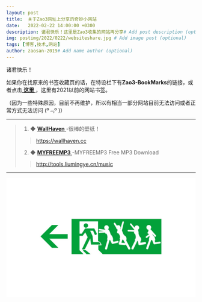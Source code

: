 ```yaml
---
layout: post
title:  关于Zao3网址上分享的奇妙小网站
date:   2022-02-22 14:00:00 +0300
description: 诸君快乐！这里是Zao3收集的网站再分享# Add post description (optional)
img: postimg/2022/0222/websiteshare.jpg # Add image post (optional)
tags: [博客,技术,网站]
author: zaosan-2019# Add name author (optional)
---
```

诸君快乐！

如果你在找原来的书签收藏页的话，在特设栏下有**Zao3-BookMarks**的链接，或者点击[ **这里** ](https://zaosan.rthe.xyz)，这里有2021以前的网站书签。  

（因为一些特殊原因，目前不再维护，所以有相当一部分网站目前无法访问或者正常方式无法访问 (º﹃º )）

***

>
> 1. ◆ [ **WallHaven** ][wallhaven]-很棒的壁纸！
>
> >https://wallhaven.cc
>
>
>
> 2. ◆ [ **MYFREEMP3** ][myfreemp3]-MYFREEMP3 Free MP3 Download
>
> >http://tools.liumingye.cn/music
>
>

***

![termux](/assets/img/postimg/2022/0222/websitesharefooter.jpg)



[wallhaven]: https://wallhaven.cc
[myfreemp3]: https://tools.liumingye.cn/music
